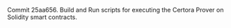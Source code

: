 Commit 25aa656.                    Build and Run scripts for executing the Certora Prover on Solidity smart contracts.